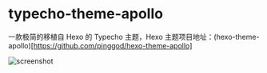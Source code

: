 # typecho-theme-apollo
一款极简的移植自 Hexo 的 Typecho 主题，Hexo 主题项目地址：(hexo-theme-apollo)[https://github.com/pinggod/hexo-theme-apollo]

![screenshot](https://github.com/FaithPatrick/typecho-theme-apollo/blob/master/screenshot.png)
